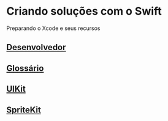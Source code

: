 # Criando soluções com o Swift

Preparando o Xcode e seus recursos

## [Desenvolvedor](https://github.com/ghsumiyasu/Swift/blob/main/README-iPhone-Desenvolvedor-br-pt.md)
## [Glossário](https://github.com/ghsumiyasu/Swift/blob/main/README-Swift-Glossario-br-pt.md)
## [UIKit](https://github.com/ghsumiyasu/Swift/blob/main/README-Swift-UIKit-br-pt.md)
## [SpriteKit](https://github.com/ghsumiyasu/Swift/blob/main/README-Swift-SpriteKit-br-pt.md)